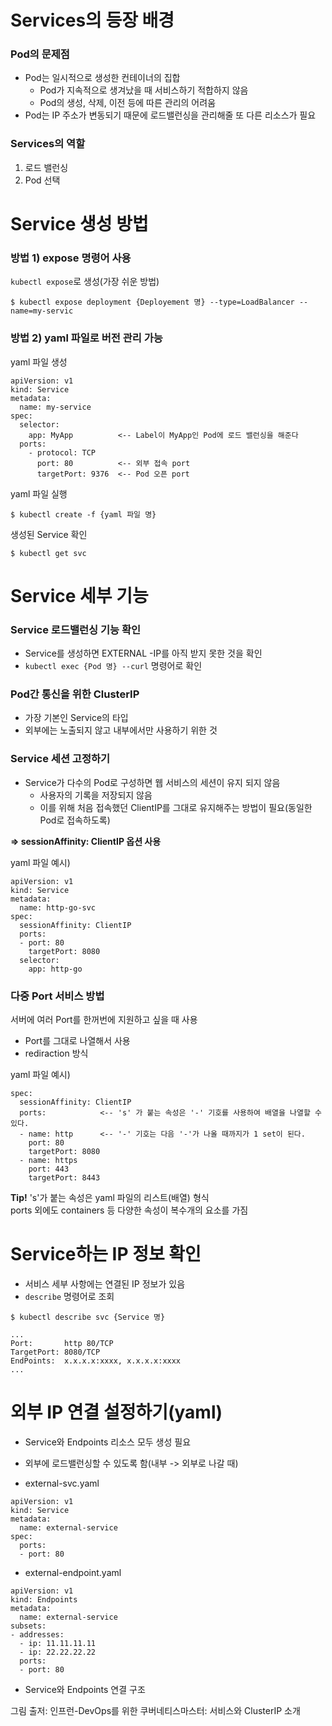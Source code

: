 # Services의 등장 배경

### Pod의 문제점

* Pod는 일시적으로 생성한 컨테이너의 집합
  * Pod가 지속적으로 생겨났을 때 서비스하기 적합하지 않음
  * Pod의 생성, 삭제, 이전 등에 따른 관리의 어려움
* Pod는 IP 주소가 변동되기 때문에 로드밸런싱을 관리해줄 또 다른 리소스가 필요

### Services의 역할

1) 로드 밸런싱
2) Pod 선택

# Service 생성 방법

### 방법 1) expose 명령어 사용

`kubectl expose`로 생성(가장 쉬운 방법)  
```
$ kubectl expose deployment {Deployement 명} --type=LoadBalancer --name=my-servic
```

### 방법 2) yaml 파일로 버전 관리 가능

yaml 파일 생성
```
apiVersion: v1
kind: Service
metadata:
  name: my-service
spec:
  selector:
    app: MyApp          <-- Label이 MyApp인 Pod에 로드 밸런싱을 해준다
  ports:
    - protocol: TCP     
      port: 80          <-- 외부 접속 port
      targetPort: 9376  <-- Pod 오픈 port
```

yaml 파일 실행
```
$ kubectl create -f {yaml 파일 명}
```

생성된 Service 확인
```
$ kubectl get svc
```

# Service 세부 기능

### Service 로드밸런싱 기능 확인

* Service를 생성하면 EXTERNAL -IP를 아직 받지 못한 것을 확인
* `kubectl exec {Pod 명} --curl` 명령어로 확인

### Pod간 통신을 위한 ClusterIP

* 가장 기본인 Service의 타입
* 외부에는 노출되지 않고 내부에서만 사용하기 위한 것

### Service 세션 고정하기

* Service가 다수의 Pod로 구성하면 웹 서비스의 세션이 유지 되지 않음
  * 사용자의 기록을 저장되지 않음
  * 이를 위해 처음 접속했던 ClientIP를 그대로 유지해주는 방법이 필요(동일한 Pod로 접속하도록)

**=> sessionAffinity: ClientIP 옵션 사용**

yaml 파일 예시)
```
apiVersion: v1
kind: Service
metadata:
  name: http-go-svc
spec:
  sessionAffinity: ClientIP
  ports:
  - port: 80
    targetPort: 8080
  selector:
    app: http-go
```

### 다중 Port 서비스 방법

서버에 여러 Port를 한꺼번에 지원하고 싶을 때 사용
* Port를 그대로 나열해서 사용
* rediraction 방식

yaml 파일 예시)
```
spec:
  sessionAffinity: ClientIP
  ports:            <-- 's' 가 붙는 속성은 '-' 기호를 사용하여 배열을 나열할 수 있다.
  - name: http      <-- '-' 기호는 다음 '-'가 나올 때까지가 1 set이 된다.
    port: 80
    targetPort: 8080
  - name: https
    port: 443
    targetPort: 8443
```

**Tip!**
's'가 붙는 속성은 yaml 파일의 리스트(배열) 형식  
ports 외에도 containers 등 다양한 속성이 복수개의 요소를 가짐


# Service하는 IP 정보 확인

* 서비스 세부 사항에는 연결된 IP 정보가 있음  
* `describe` 명령어로 조회

```
$ kubectl describe svc {Service 명}

...
Port:       http 80/TCP
TargetPort: 8080/TCP
EndPoints:  x.x.x.x:xxxx, x.x.x.x:xxxx
...
```

# 외부 IP 연결 설정하기(yaml)

* Service와 Endpoints 리소스 모두 생성 필요
* 외부에 로드밸런싱할 수 있도록 함(내부 -> 외부로 나갈 때)

* external-svc.yaml
```
apiVersion: v1
kind: Service
metadata:
  name: external-service
spec:
  ports:
  - port: 80
```

* external-endpoint.yaml
```
apiVersion: v1
kind: Endpoints
metadata:
  name: external-service
subsets:
- addresses:
  - ip: 11.11.11.11
  - ip: 22.22.22.22
  ports:
  - port: 80
```

* Service와 Endpoints 연결 구조
[](/images/9-ServiceAndClusterIP-externalIP.jpeg)

그림 출저: 인프런-DevOps를 위한 쿠버네티스마스터: 서비스와 ClusterIP 소개
